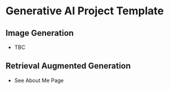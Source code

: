 # Generative AI Project Template

## Image Generation

- TBC

## Retrieval Augmented Generation

- See About Me Page
